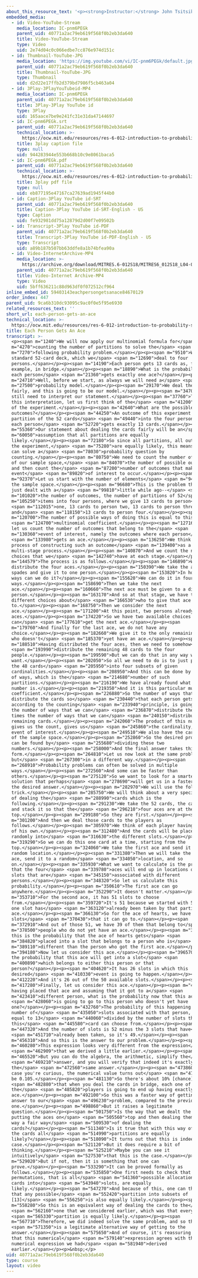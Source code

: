 ```yaml
---
about_this_resource_text: '<p><strong>Instructor:</strong> John Tsitsiklis</p>'
embedded_media:
  - id: Video-YouTube-Stream
    media_location: IC-pnm6PEGk
    parent_uid: 40771a2ac79eb619f568f0b2eb3da640
    title: Video-YouTube-Stream
    type: Video
    uid: 2e74d04c0c066edbe7cc876e974d151c
  - id: Thumbnail-YouTube-JPG
    media_location: 'https://img.youtube.com/vi/IC-pnm6PEGk/default.jpg'
    parent_uid: 40771a2ac79eb619f568f0b2eb3da640
    title: Thumbnail-YouTube-JPG
    type: Thumbnail
    uid: d2d22e17ffb2d379bd7986f5cb463a04
  - id: 3Play-3PlayYouTubeid-MP4
    media_location: IC-pnm6PEGk
    parent_uid: 40771a2ac79eb619f568f0b2eb3da640
    title: 3Play-3Play YouTube id
    type: 3Play
    uid: 165aace7be9e241fc31e31da47144697
  - id: IC-pnm6PEGk.srt
    parent_uid: 40771a2ac79eb619f568f0b2eb3da640
    technical_location: >-
      https://ocw.mit.edu/resources/res-6-012-introduction-to-probability-spring-2018/part-i-the-fundamentals/each-person-gets-an-ace/IC-pnm6PEGk.srt
    title: 3play caption file
    type: null
    uid: 944283944e553b668b10c9e8061baca5
  - id: IC-pnm6PEGk.pdf
    parent_uid: 40771a2ac79eb619f568f0b2eb3da640
    technical_location: >-
      https://ocw.mit.edu/resources/res-6-012-introduction-to-probability-spring-2018/part-i-the-fundamentals/each-person-gets-an-ace/IC-pnm6PEGk.pdf
    title: 3play pdf file
    type: null
    uid: eb877195e47167ca27639ad1945f44b0
  - id: Caption-3Play YouTube id-SRT
    parent_uid: 40771a2ac79eb619f568f0b2eb3da640
    title: Caption-3Play YouTube id-SRT-English - US
    type: Caption
    uid: fe932981dd75a12879d2d00f7e09502b
  - id: Transcript-3Play YouTube id-PDF
    parent_uid: 40771a2ac79eb619f568f0b2eb3da640
    title: Transcript-3Play YouTube id-PDF-English - US
    type: Transcript
    uid: a89b187b507bb63ddfe8a1b74bfea90a
  - id: Video-InternetArchive-MP4
    media_location: >-
      https://archive.org/download/MITRES.6-012S18/MITRES6_012S18_L04-08_300k.mp4
    parent_uid: 40771a2ac79eb619f568f0b2eb3da640
    title: Video-Internet Archive-MP4
    type: Video
    uid: 5bff636211c88d963df0f072512cf964
inline_embed_id: 59403143eachpersongetsanace84670129
order_index: 447
parent_uid: 9ca6b310dc93095c9ac0f0e5f95e6930
related_resources_text: ''
short_url: each-person-gets-an-ace
technical_location: >-
  https://ocw.mit.edu/resources/res-6-012-introduction-to-probability-spring-2018/part-i-the-fundamentals/each-person-gets-an-ace
title: Each Person Gets An Ace
transcript: >-
  <p><span m="1240">We will now apply our multinomial formula for</span> <span
  m="4270">counting the number of partitions to solve the</span> <span
  m="7270">following probability problem.</span></p><p><span m="9510">We have a
  standard 52-card deck, which we</span> <span m="12690">deal to four
  persons.</span></p><p><span m="14190">Each person gets 13 cards as, for
  example, in bridge.</span></p><p><span m="18890">What is the probability that
  each person</span> <span m="21360">gets exactly one ace?</span></p><p><span
  m="24710">Well, before we start, as always we will need a</span> <span
  m="27500">probability model.</span></p><p><span m="29170">We deal the cards
  fairly, and this is going to be our model.</span></p><p><span m="34700">But we
  still need to interpret our statement.</span></p><p><span m="37760">To give
  this interpretation, let us first think of the</span> <span m="41200">outcomes
  of the experiment.</span></p><p><span m="42640">What are the possible
  outcomes?</span></p><p><span m="44250">An outcome of this experiment is a
  partition of the 52 cards</span> <span m="49440">into the four persons so that
  each person</span> <span m="52720">gets exactly 13 cards.</span></p><p><span
  m="55360">Our statement about dealing the cards fairly will be an</span> <span
  m="60050">assumption that all partitions are equally
  likely.</span></p><p><span m="72180">So since all partitions, all outcomes of
  the experiment,</span> <span m="75280">are equally likely, this means that we
  can solve a</span> <span m="78030">probability question by
  counting.</span></p><p><span m="80750">We need to count the number of elements
  of our sample space,</span> <span m="84070">the number of possible outcomes,
  and then count the</span> <span m="87200">number of outcomes that make the
  event</span> <span m="89820">of interest to occur.</span></p><p><span
  m="92370">Let us start with the number of elements</span> <span m="94360">of
  the sample space.</span></p><p><span m="96680">This is the problem that we
  just dealt with a</span> <span m="99810">little while ago--</span> <span
  m="101020">the number of outcomes, the number of partitions of 52</span> <span
  m="105250">items into four persons, where we give 13 cards to person</span>
  <span m="112015">one, 13 cards to person two, 13 cards to person three,
  and</span> <span m="118150">13 cards to person four.</span></p><p><span
  m="120700">The number of possible ways of doing this is equal to this</span>
  <span m="124700">multinomial coefficient.</span></p><p><span m="127160">So now
  let us count the number of outcomes that belong to the</span> <span
  m="130360">event of interest, namely the outcomes where each person</span>
  <span m="133980">gets an ace.</span></p><p><span m="136250">We think of the
  process of constructing such an outcome</span> <span m="139400">as a
  multi-stage process.</span></p><p><span m="140870">And we count the number of
  choices that we</span> <span m="142740">have at each stage.</span></p><p><span
  m="144579">The process is as follows.</span></p><p><span m="146890">We first
  distribute the four aces.</span></p><p><span m="150390">We take the ace of
  spades and give it to one person.</span></p><p><span m="153820">In how many
  ways can we do it?</span></p><p><span m="155620">We can do it in four
  ways.</span></p><p><span m="158690">Then we take the next
  ace.</span></p><p><span m="160660">The next ace must be given to a different
  person.</span></p><p><span m="163170">And so at that stage, we have three
  different choices about</span> <span m="166530">who to give that ace
  to.</span></p><p><span m="168750">Then we consider the next
  ace.</span></p><p><span m="171200">At this point, two persons already have
  aces.</span></p><p><span m="174220">So we have two available choices for who
  can</span> <span m="177610">get the next ace.</span></p><p><span
  m="179760">And finally for the last ace, we do not have any
  choice.</span></p><p><span m="182660">We give it to the only remaining person
  who doesn't</span> <span m="185370">yet have an ace.</span></p><p><span
  m="188510">Having distributed the four aces, then we need to somehow</span>
  <span m="193990">distribute the remaining 48 cards to the four
  people.</span></p><p><span m="199590">But we can do that in any way we
  want.</span></p><p><span m="202050">So all we need to do is to just partition
  the 48 cards</span> <span m="205950">into four subsets of given
  cardinalities.</span></p><p><span m="208950">And this can be done by a number
  of ways, which is the</span> <span m="214680">number of such
  partitions.</span></p><p><span m="216190">We have already found what that
  number is.</span></p><p><span m="219350">And it is this particular multinomial
  coefficient.</span></p><p><span m="226880">So the number of ways that we can
  distribute the cards so</span> <span m="230440">that each person gets an ace,
  according to the counting</span> <span m="233940">principle, is going to be
  the number of ways that we can</span> <span m="236870">distribute the aces
  times the number of ways that we can</span> <span m="240150">distribute the
  remaining cards.</span></p><p><span m="242060">The product of this number
  gives us the count, gives us</span> <span m="245860">the cardinality, of the
  event of interest.</span></p><p><span m="249510">We also have the cardinality
  of the sample space.</span></p><p><span m="252860">So the desired probability
  can be found by</span> <span m="255680">dividing these two
  numbers.</span></p><p><span m="258000">And the final answer takes this
  form.</span></p><p><span m="264810">Let us now look at the same problem
  but</span> <span m="267300">in a different way.</span></p><p><span
  m="268910">Probability problems can often be solved in multiple
  ways.</span></p><p><span m="272560">And some can be faster than
  others.</span></p><p><span m="275120">So we want to look for a smarter
  solution that perhaps</span> <span m="278690">will get us in a faster way to
  the desired answer.</span></p><p><span m="282970">We will use the following
  trick.</span></p><p><span m="285750">We will think about a very specific way
  of dealing the</span> <span m="288990">cards which is the
  following.</span></p><p><span m="291230">We take the 52 cards, the card deck,
  and stack it so that the</span> <span m="296210">four aces are at the
  top.</span></p><p><span m="299180">So they are first.</span></p><p><span
  m="301200">And then we deal those cards to the players as
  follows.</span></p><p><span m="305970">We think of each player having 13 slots
  of his own.</span></p><p><span m="312480">And the cards will be placed
  randomly into</span> <span m="316630">the different slots.</span></p><p><span
  m="319290">So we can do this one card at a time, starting from the
  top.</span></p><p><span m="324060">We take the first ace and send it to a
  random location.</span></p><p><span m="331380">Then we will take the second
  ace, send it to a random</span> <span m="334050">location, and so
  on.</span></p><p><span m="335930">What we want to calculate is the probability
  that the four</span> <span m="339780">aces will end up in locations or in
  slots that are</span> <span m="345150">associated with different
  persons.</span></p><p><span m="348320">So let us calculate this
  probability.</span></p><p><span m="350610">The first ace can go
  anywhere.</span></p><p><span m="352290">It doesn't matter.</span></p><p><span
  m="353710">For the second ace, it has 51 slots to choose
  from.</span></p><p><span m="359720">It's 51 because we started with 52, but
  one slot has</span> <span m="363120">already been taken by that particular
  ace.</span></p><p><span m="366130">So for the ace of hearts, we have 51
  slots</span> <span m="370430">that it can go to.</span></p><p><span
  m="372910">And out of those 51, we have 39 of them that belong to</span> <span
  m="378500">people who do not yet have an ace.</span></p><p><span m="380970">So
  this is the probability that the ace of hearts gets</span> <span
  m="384820">placed into a slot that belongs to a person who is</span> <span
  m="389110">different than the person who got the first ace.</span></p><p><span
  m="394180">Now let us consider this ace.</span></p><p><span m="396570">What is
  the probability that this ace will get into a slot</span> <span
  m="400890">which belongs to either this person or that
  person?</span></p><p><span m="404620">It has 26 slots in which this
  desired</span> <span m="410330">event is going to happen.</span></p><p><span
  m="412220">And it's 26 out of the 50 available slots.</span></p><p><span
  m="417280">Finally, let us consider this ace.</span></p><p><span m="420300">So
  having placed that ace and assuming that it got to a</span> <span
  m="423410">different person, what is the probability now that this ace</span>
  <span m="428060">is going to go to this person who doesn't yet have
  one?</span></p><p><span m="432760">The probability of this happening is the
  number of</span> <span m="435050">slots associated with that person, which is
  equal to 13</span> <span m="440060">divided by the number of slots that
  this</span> <span m="445580">card can choose from.</span></p><p><span
  m="447320">And the number of slots is 52 minus the 3 slots that have</span>
  <span m="451710">already been taken, so it's 49.</span></p><p><span
  m="456310">And so this is the answer to our problem.</span></p><p><span
  m="460280">This expression looks very different from the expression</span>
  <span m="462909">that we derived a little earlier.</span></p><p><span
  m="465520">But you can do the algebra, the arithmetic, simplify the</span>
  <span m="469210">answer, and you will verify that indeed it's exactly
  the</span> <span m="472560">same answer.</span></p><p><span m="473860">And in
  case you're curious, the numerical value turns out</span> <span m="478520">to
  be 0.105.</span></p><p><span m="481130">So there's about 10% [chance]</span>
  <span m="482880">that when you deal the cards in bridge, each one of
  the</span> <span m="485820">players is going to end up having exactly one
  ace.</span></p><p><span m="492100">So this was a faster way of getting to the
  answer to our</span> <span m="496230">problem, compared to the previous
  one.</span></p><p><span m="498860">But it raises a legitimate
  question.</span></p><p><span m="501750">Is the way that we dealt the cards by
  putting the aces on</span> <span m="505560">top and then dealing them, is that
  way a fair way</span> <span m="509530">of dealing the
  cards?</span></p><p><span m="511340">Is it true that with this way of dealing
  the cards all</span> <span m="514990">partitions are equally
  likely?</span></p><p><span m="518090">It turns out that this is indeed the
  case.</span></p><p><span m="521120">But it does require a bit of
  thinking.</span></p><p><span m="525210">Maybe you can see it
  intuitively</span> <span m="527530">that this is the case.</span></p><p><span
  m="529020">But if not, then it is something that one can
  prove.</span></p><p><span m="533290">It can be proved formally as
  follows.</span></p><p><span m="535850">One first needs to check that all
  permutations, that is all</span> <span m="541360">possible allocations of
  cards into</span> <span m="543940">slots, are equally
  likely.</span></p><p><span m="547270">And because of this, one can then argue
  that any possible</span> <span m="552420">partition into subsets of
  [13]</span> <span m="556250">is also equally likely.</span></p><p><span
  m="558280">So this is an equivalent way of dealing the cards to the</span>
  <span m="562160">one that we considered earlier, which was that every</span>
  <span m="565330">partition is equally likely.</span></p><p><span
  m="567710">Therefore, we did indeed solve the same problem, and so this</span>
  <span m="571350">is a legitimate alternative way of getting to the
  answer.</span></p><p><span m="575650">And of course, it's reassuring to check
  that this numerical</span> <span m="579140">expression agrees with the
  numerical expression we had</span> <span m="581940">derived
  earlier.</span></p><p>&nbsp;</p>
uid: 40771a2ac79eb619f568f0b2eb3da640
type: course
layout: video
---
```

